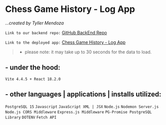 # Chess Game History - Log App
*...created by Tyller Mendoza*

`Link to our backend repo:`
[GitHub BackEnd Repo](https://github.com/tsunami-dev/portfolio_1_backend-) 

`Link to the deployed app:`
[Chess Game History - Log App](https://grand-tiramisu-47beb4.netlify.app)
> - please note: it may take up to 30 seconds for the data to load.


## - under the hood:
`Vite 4.4.5 + React 18.2.0`

  

## - other languages | applications | installs utilized:
`PostgreSQL 15`
`Javascript`
`JavaScript XML | JSX`
`Node.js`
`Nodemon Server.js`
`Node.js CORS Middleware`
`Express.js Middleware`
`PG-Promise PostgreSQL Library`
`DOTENV`
`Fetch API`